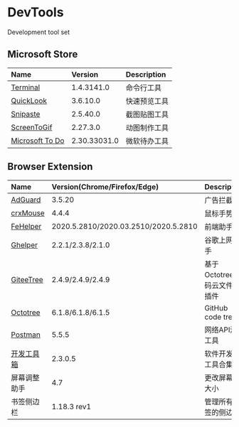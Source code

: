 # DevTools
Development tool set

## Microsoft Store

| Name                                                                      | Version      | Description  |
| :------------------------------------------------------------------------ | :----------- | :----------- |
| [Terminal](https://www.microsoft.com/store/productId/9N0DX20HK701)        | 1.4.3141.0   | 命令行工具   |
| [QuickLook](https://www.microsoft.com/store/productId/9NV4BS3L1H4S)       | 3.6.10.0     | 快速预览工具 |
| [Snipaste](https://www.microsoft.com/store/productId/9P1WXPKB68KX)        | 2.5.40.0     | 截图贴图工具 |
| [ScreenToGif](https://www.microsoft.com/store/productId/9N3SQK8PDS8G)     | 2.27.3.0     | 动图制作工具 |
| [Microsoft To Do](https://www.microsoft.com/store/productId/9NBLGGH5R558) | 2.30.33031.0 | 微软待办工具 |




## Browser Extension

| Name                                                                         | Version(Chrome/Firefox/Edge)         | Description                  |
| :--------------------------------------------------------------------------- | :----------------------------------- | :--------------------------- |
| [AdGuard](https://adguard.com/zh_cn/adguard-browser-extension/overview.html) | 3.5.20                               | 广告拦截器                   |
| [crxMouse](https://crxmouse.com/zh-hans/)                                    | 4.4.4                                | 鼠标手势                     |
| [FeHelper](https://www.baidufe.com/fehelper)                                 | 2020.5.2810/2020.03.2510/2020.5.2810 | 前端助手                     |
| [Ghelper](http://googlehelper.net)                                           | 2.2.1/2.3.8/2.1.0                    | 谷歌上网助手                 |
| [GiteeTree](https://gitee.com/oschina/GitCodeTree)                           | 2.4.9/2.4.9/2.4.9                    | 基于Octotree的码云文件树插件 |
| [Octotree](https://www.octotree.io/)                                         | 6.1.8/6.1.8/6.1.5                    | GitHub code tree             |
| [Postman](https://www.postman.com/downloads/)                                | 5.5.5                                | 网络API测试工具              |
| [开发工具箱](https://www.box3.cn/)                                           | 2.3.0.5                              | 软件开发小工具合集           |
| 屏幕调整助手                                                                 | 4.7                                  | 更改屏幕的大小               |
| 书签侧边栏                                                                   | 1.18.3 rev1                          | 管理所有书签的侧边栏         |



